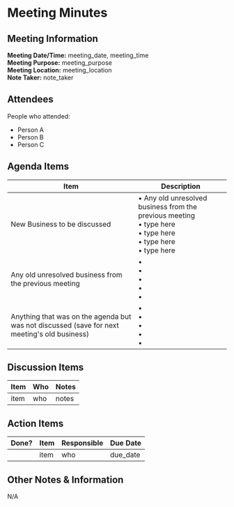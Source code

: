 # Meeting Minutes
## Meeting Information
**Meeting Date/Time:** meeting_date, meeting_time  
**Meeting Purpose:** meeting_purpose  
**Meeting Location:** meeting_location  
**Note Taker:** note_taker  

## Attendees
People who attended:
- Person A
- Person B
- Person C

## Agenda Items

Item | Description
---- | ----
New Business to be discussed | • Any old unresolved business from the previous meeting <br>• type  here <br>• type  here <br>• type  here <br>• type here 
Any old unresolved business from the previous meeting | • <br>• <br>• <br>• <br>• 
Anything that was on the agenda but was not discussed (save for next meeting's old business) | • <br>• <br>• <br>• <br>• 

## Discussion Items
Item | Who | Notes |
---- | ---- | ---- |
item | who | notes |


## Action Items
| Done? | Item | Responsible | Due Date |
| ---- | ---- | ---- | ---- |
| | item | who | due_date |

## Other Notes & Information
N/A
